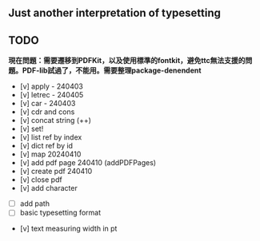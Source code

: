 ## Just another interpretation of typesetting
## TODO
**現在問題：需要遷移到PDFKit，以及使用標準的fontkit，避免ttc無法支援的問題。PDF-lib試過了，不能用。需要整理package-denendent**
 - [v] apply - 240403
 - [v] letrec - 240405
 - [v] car - 240403
 - [v] cdr and cons
 - [v] concat string (++)
 - [v] set!
 - [v] list ref by index
 - [v] dict ref by id
 - [v] map 20240410
 - [v] add pdf page 240410 (addPDFPages)
 - [v] create pdf 240410
 - [v] close pdf
 - [v] add character
 - [ ] add path
 - [ ] basic typesetting format
 - [v] text measuring width in pt